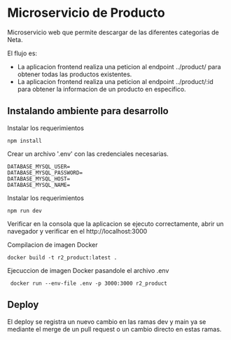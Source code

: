 Microservicio de Producto
==========================
Microservicio web que permite descargar de las diferentes categorias de Neta.

El flujo es:
 - La aplicacion frontend realiza una peticion al endpoint ../product/ para obtener todas las productos existentes.
 - La aplicacion frontend realiza una peticion al endpoint ../product/:id para obtener la informacion de un producto en especifico.



Instalando ambiente para desarrollo
--------------------------

Instalar los requerimientos



    npm install

Crear un archivo '.env' con las credenciales necesarias.


    DATABASE_MYSQL_USER=
    DATABASE_MYSQL_PASSWORD=
    DATABASE_MYSQL_HOST=
    DATABASE_MYSQL_NAME=

Instalar los requerimientos

    npm run dev

Verificar en la consola que la aplicacion se ejecuto correctamente, abrir un navegador y verificar en el http://localhost:3000

Compilacion de imagen Docker

    docker build -t r2_product:latest .

Ejecuccion de imagen Docker pasandole el archivo .env 

     docker run --env-file .env -p 3000:3000 r2_product

Deploy
------

El deploy se registra un nuevo cambio en las ramas dev y main ya se mediante el merge de un pull request o un cambio directo en estas ramas.

